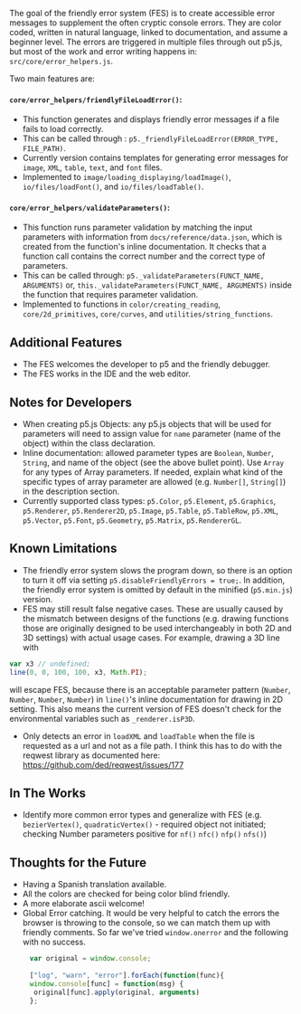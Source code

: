 The goal of the friendly error system (FES) is to create accessible error messages to supplement the often cryptic console errors. They are color coded, written in natural language, linked to documentation, and assume a beginner level. The errors are triggered in multiple files through out p5.js, but most of the work and error writing happens in: `src/core/error_helpers.js`. 

Two main features are:
#### `core/error_helpers/friendlyFileLoadError()`: 
* This function generates and displays friendly error messages if a file fails to load correctly. 
* This can be called through : `p5._friendlyFileLoadError(ERROR_TYPE, FILE_PATH)`.
* Currently version contains templates for generating error messages for `image`, `XML`, `table`, `text`, and `font` files.
* Implemented to `image/loading_displaying/loadImage()`, `io/files/loadFont()`, and `io/files/loadTable()`.

#### `core/error_helpers/validateParameters()`:
* This function runs parameter validation by matching the input parameters with information from `docs/reference/data.json`, which is created from the function's inline documentation. It checks that a function call contains the correct number and the correct type of parameters. 
* This can be called through: `p5._validateParameters(FUNCT_NAME, ARGUMENTS)` 
or, `this._validateParameters(FUNCT_NAME, ARGUMENTS)` inside the function that requires parameter validation.
* Implemented to functions in `color/creating_reading`, `core/2d_primitives`, `core/curves`, and `utilities/string_functions`. 

## Additional Features
* The FES welcomes the developer to p5 and the friendly debugger. 
* The FES works in the IDE and the web editor. 

## Notes for Developers
* When creating p5.js Objects: any p5.js objects that will be used for parameters will need to assign value for `name` parameter (name of the object) within the class declaration.
* Inline documentation: allowed parameter types are `Boolean`, `Number`, `String`, and name of the object (see the above bullet point). Use `Array` for any types of Array parameters. If needed, explain what kind of the specific types of array parameter are allowed (e.g. `Number[]`, `String[]`) in the description section.
* Currently supported class types: `p5.Color`, `p5.Element`, `p5.Graphics`, `p5.Renderer`, `p5.Renderer2D`, `p5.Image`, `p5.Table`, `p5.TableRow`, `p5.XML`, `p5.Vector`, `p5.Font`, `p5.Geometry`, `p5.Matrix`, `p5.RendererGL`.

## Known Limitations
* The friendly error system slows the program down, so there is an option to turn it off via setting `p5.disableFriendlyErrors = true;`. In addition, the friendly error system is omitted by default in the minified (`p5.min.js`) version.
* FES may still result false negative cases. These are usually caused by the mismatch between designs of the  functions (e.g. drawing functions those are originally designed to be used interchangeably in both 2D and 3D settings) with actual usage cases. For example, drawing a 3D line with 
```javascript 
var x3 // undefined; 
line(0, 0, 100, 100, x3, Math.PI);
```
 will escape FES, because there is an acceptable parameter pattern (`Number`, `Number`, `Number`, `Number`) in `line()`'s inline documentation for drawing in 2D setting. This also means the current version of FES doesn't check for the environmental variables such as `_renderer.isP3D`.
* Only detects an error in `loadXML` and `loadTable` when the file is requested as a url and not as a file path. I think this has to do with the reqwest library as documented here: https://github.com/ded/reqwest/issues/177

## In The Works
* Identify more common error types and generalize with FES (e.g. `bezierVertex()`, `quadraticVertex()` - required object not initiated; checking Number parameters positive for `nf()` `nfc()` `nfp()` `nfs()`)

## Thoughts for the Future
* Having a Spanish translation available.
* All the colors are checked for being color blind friendly. 
* A more elaborate ascii welcome! 
* Global Error catching. It would be very helpful to catch the errors the browser is throwing to the console, so we can match them up with friendly comments. So far we've tried `window.onerror` and the following with no success. 

```javascript
     var original = window.console;
      
     ["log", "warn", "error"].forEach(function(func){
     window.console[func] = function(msg) {
      original[func].apply(original, arguments)
     };
```
